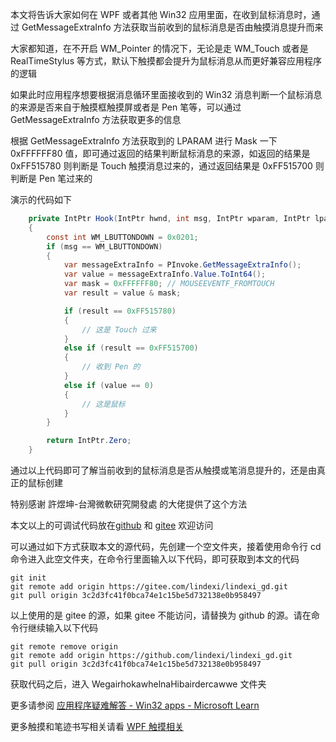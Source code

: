 本文将告诉大家如何在 WPF 或者其他 Win32 应用里面，在收到鼠标消息时，通过 GetMessageExtraInfo 方法获取当前收到的鼠标消息是否由触摸消息提升而来

<!--more-->


<!-- CreateTime:2023/11/22 17:06:03 -->
<!-- 发布 -->
<!-- 博客 -->

大家都知道，在不开启 WM_Pointer 的情况下，无论是走 WM_Touch 或者是 RealTimeStylus 等方式，默认下触摸都会提升为鼠标消息从而更好兼容应用程序的逻辑

如果此时应用程序想要根据消息循环里面接收到的 Win32 消息判断一个鼠标消息的来源是否来自于触摸框触摸屏或者是 Pen 笔等，可以通过 GetMessageExtraInfo 方法获取更多的信息

根据 GetMessageExtraInfo 方法获取到的 LPARAM 进行 Mask 一下 0xFFFFFF80 值，即可通过返回的结果判断鼠标消息的来源，如返回的结果是 0xFF515780 则判断是 Touch 触摸消息过来的，通过返回结果是 0xFF515700 则判断是 Pen 笔过来的

演示的代码如下

```csharp
    private IntPtr Hook(IntPtr hwnd, int msg, IntPtr wparam, IntPtr lparam, ref bool handled)
    {
        const int WM_LBUTTONDOWN = 0x0201;
        if (msg == WM_LBUTTONDOWN)
        {
            var messageExtraInfo = PInvoke.GetMessageExtraInfo();
            var value = messageExtraInfo.Value.ToInt64();
            var mask = 0xFFFFFF80; // MOUSEEVENTF_FROMTOUCH
            var result = value & mask;

            if (result == 0xFF515780)
            {
                // 这是 Touch 过来
            }
            else if (result == 0xFF515700)
            {
                // 收到 Pen 的
            }
            else if (value == 0)
            {
                // 这是鼠标
            }
        }

        return IntPtr.Zero;
    }
```

通过以上代码即可了解当前收到的鼠标消息是否从触摸或笔消息提升的，还是由真正的鼠标创建

特别感谢 許煜坤-台灣微軟研究開發處 的大佬提供了这个方法

本文以上的可调试代码放在[github](https://github.com/lindexi/lindexi_gd/tree/3c2d3fc41f0bca74e1c15be5d732138e0b958497/WegairhokawhelnaHibairdercawwe) 和 [gitee](https://gitee.com/lindexi/lindexi_gd/tree/3c2d3fc41f0bca74e1c15be5d732138e0b958497/WegairhokawhelnaHibairdercawwe) 欢迎访问

可以通过如下方式获取本文的源代码，先创建一个空文件夹，接着使用命令行 cd 命令进入此空文件夹，在命令行里面输入以下代码，即可获取到本文的代码

```
git init
git remote add origin https://gitee.com/lindexi/lindexi_gd.git
git pull origin 3c2d3fc41f0bca74e1c15be5d732138e0b958497
```

以上使用的是 gitee 的源，如果 gitee 不能访问，请替换为 github 的源。请在命令行继续输入以下代码

```
git remote remove origin
git remote add origin https://github.com/lindexi/lindexi_gd.git
git pull origin 3c2d3fc41f0bca74e1c15be5d732138e0b958497
```

获取代码之后，进入 WegairhokawhelnaHibairdercawwe 文件夹

更多请参阅 [应用程序疑难解答 - Win32 apps - Microsoft Learn](https://learn.microsoft.com/zh-cn/windows/win32/wintouch/troubleshooting-applications )

更多触摸和笔迹书写相关请看 [WPF 触摸相关](https://blog.lindexi.com/post/WPF-%E8%A7%A6%E6%91%B8%E7%9B%B8%E5%85%B3.html)
